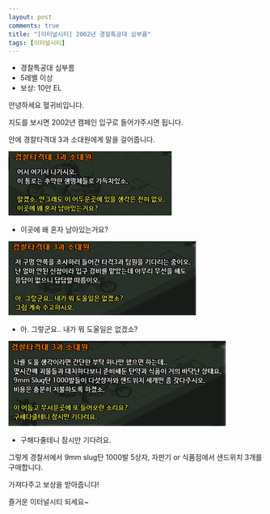 ```yaml
---
layout: post
comments: true
title: "[이터널시티] 2002년 경찰특공대 심부름"
tags: [이터널시티]
---
```


- 경찰특공대 심부름
- 5레벨 이상
- 보상: 10만 EL

안녕하세요 혈귀비입니다.

지도를 보시면 2002년 캠페인 입구로 들어가주시면 됩니다.

안에 경찰타격대 3과 소대원에게 말을 걸어줍니다.

![eternalcity](/assets/image/eternalcity/2002/2002008.PNG)

- 이곳에 왜 혼자 남아있는거요?

![eternalcity](/assets/image/eternalcity/2002/2002009.PNG)

- 아. 그렇군요.. 내가 뭐 도울일은 없겠소?

![eternalcity](/assets/image/eternalcity/2002/2002010.PNG)

- 구해다줄테니 잠시만 기다려요.

그렇게 경찰서에서 9mm slug탄 1000발 5상자, 자판기 or 식품점에서 샌드위치 3개를 구매합니다.

가져다주고 보상을 받아줍니다!

즐거운 이터널시티 되세요~
